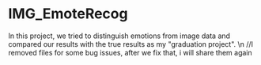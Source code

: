 # IMG_EmoteRecog
In this project, we tried to distinguish emotions from image data and compared our results with the true results as my "graduation project". \n
//I removed files for some bug issues, after we fix that, i will share them again
